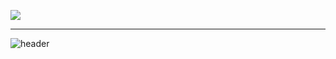 <a href="https://github.com/dododo3o"><img src="https://hits.seeyoufarm.com/api/count/incr/badge.svg?url=https%3A%2F%2Fgithub.com%2Fdododo3o&count_bg=%23C2C0C0&title_bg=%23000000&icon=github.svg&icon_color=%23FFFFFF&title=hits&edge_flat=false)"/></a>
- - -
![header](https://capsule-render.vercel.app/api?type=cylinder&color=0:FFe4e1,100:F5F5dc&text=김현정&animation=twinkling&fontColor=444444&fontSize=40&fontAlign=50&fontAlignY=43&descSize=25&desc=어쩌구저쩌구&descAlign=50&descAlignY=75)
